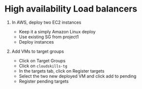 # High availability Load balancers

1. In AWS, deploy two EC2 instances
    - Keep it a simply Amazon Linux deploy
    - Use existing SG from project1
    - Deploy instances

2. Add VMs to target groups
    - Click on Target Groups
    - Click on `cloudskills-tg`
    - In the targets tab, click on Register targets
    - Select the two new deployed VM and click add to pending
    - Register pending targets
    